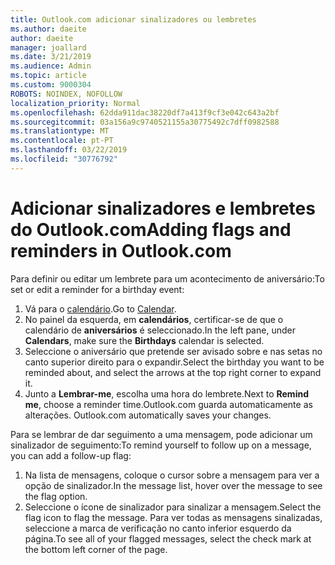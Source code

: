```yaml
---
title: Outlook.com adicionar sinalizadores ou lembretes
ms.author: daeite
author: daeite
manager: joallard
ms.date: 3/21/2019
ms.audience: Admin
ms.topic: article
ms.custom: 9000304
ROBOTS: NOINDEX, NOFOLLOW
localization_priority: Normal
ms.openlocfilehash: 62dda911dac38220df7a413f9cf3e042c643a2bf
ms.sourcegitcommit: 03a156a9c9740521155a30775492c7dff0982588
ms.translationtype: MT
ms.contentlocale: pt-PT
ms.lasthandoff: 03/22/2019
ms.locfileid: "30776792"
---
```

# <a name="adding-flags-and-reminders-in-outlookcom"></a><span data-ttu-id="c48bc-102">Adicionar sinalizadores e lembretes do Outlook.com</span><span class="sxs-lookup"><span data-stu-id="c48bc-102">Adding flags and reminders in Outlook.com</span></span>

<span data-ttu-id="c48bc-103">Para definir ou editar um lembrete para um acontecimento de aniversário:</span><span class="sxs-lookup"><span data-stu-id="c48bc-103">To set or edit a reminder for a birthday event:</span></span>

1. <span data-ttu-id="c48bc-104">Vá para o [calendário](https://outlook.live.com/calendar/).</span><span class="sxs-lookup"><span data-stu-id="c48bc-104">Go to [Calendar](https://outlook.live.com/calendar/).</span></span>
1. <span data-ttu-id="c48bc-105">No painel da esquerda, em **calendários**, certificar-se de que o calendário de **aniversários** é seleccionado.</span><span class="sxs-lookup"><span data-stu-id="c48bc-105">In the left pane, under **Calendars**, make sure the **Birthdays** calendar is selected.</span></span>
1. <span data-ttu-id="c48bc-106">Seleccione o aniversário que pretende ser avisado sobre e nas setas no canto superior direito para o expandir.</span><span class="sxs-lookup"><span data-stu-id="c48bc-106">Select the birthday you want to be reminded about, and select the arrows at the top right corner to expand it.</span></span>
1. <span data-ttu-id="c48bc-107">Junto a **Lembrar-me**, escolha uma hora do lembrete.</span><span class="sxs-lookup"><span data-stu-id="c48bc-107">Next to **Remind me**, choose a reminder time.</span></span><span data-ttu-id="c48bc-108">Outlook.com guarda automaticamente as alterações.</span><span class="sxs-lookup"><span data-stu-id="c48bc-108"> Outlook.com automatically saves your changes.</span></span>

<span data-ttu-id="c48bc-109">Para se lembrar de dar seguimento a uma mensagem, pode adicionar um sinalizador de seguimento:</span><span class="sxs-lookup"><span data-stu-id="c48bc-109">To remind yourself to follow up on a message, you can add a follow-up flag:</span></span>

1. <span data-ttu-id="c48bc-110">Na lista de mensagens, coloque o cursor sobre a mensagem para ver a opção de sinalizador.</span><span class="sxs-lookup"><span data-stu-id="c48bc-110">In the message list, hover over the message to see the flag option.</span></span>
1. <span data-ttu-id="c48bc-111">Seleccione o ícone de sinalizador para sinalizar a mensagem.</span><span class="sxs-lookup"><span data-stu-id="c48bc-111">Select the flag icon to flag the message.</span></span> <span data-ttu-id="c48bc-112">Para ver todas as mensagens sinalizadas, seleccione a marca de verificação no canto inferior esquerdo da página.</span><span class="sxs-lookup"><span data-stu-id="c48bc-112">To see all of your flagged messages, select the check mark at the bottom left corner of the page.</span></span>